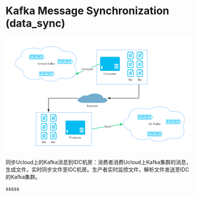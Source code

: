 # Kafka Message Synchronization (data_sync)

![](process.png)


  同步Ucloud上的Kafka消息到IDC机房：消费者消费Ucloud上Kafka集群的消息，生成文件，实时同步文件至IDC机房。生产者实时监控文件，解析文件发送至IDC的Kafka集群。

sssss
